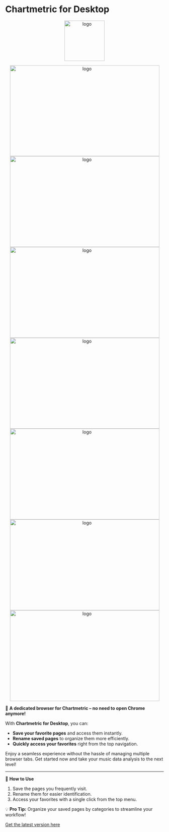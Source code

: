 # Chartmetric for Desktop

<p align="center">
  <img width="128" height="128" alt="logo" src="https://github.com/user-attachments/assets/8576b7b7-76cb-4ce7-9ff3-b89761ac55be"/>
</p>
<div align="center">
  <img width="475" height="288" alt="logo" src="https://github.com/user-attachments/assets/9d884deb-21a4-46a7-863b-7d156744149f"/>
  <img width="475" height="288" alt="logo" src="https://github.com/user-attachments/assets/22bf9df1-fa86-4003-bb9e-52109c8081b1"/>
  <img width="475" height="288" alt="logo" src="https://github.com/user-attachments/assets/64220df6-22c8-494e-a0ec-2197d6fe0d71"/>
  <img width="475" height="288" alt="logo" src="https://github.com/user-attachments/assets/b810a372-a252-4dcb-86cc-06ad6ee1c430"/>
  <img width="475" height="288" alt="logo" src="https://github.com/user-attachments/assets/08497bf5-9614-49cf-90f8-dbf035512d09"/>
  <img width="475" height="288" alt="logo" src="https://github.com/user-attachments/assets/d6614bcb-f3af-4e5e-927b-f62b68dec00c"/>
  <img width="475" height="288" alt="logo" src="https://github.com/user-attachments/assets/365f11a9-b664-4ca6-8d09-08f898a5349e"/>
</div>

🚀 **A dedicated browser for Chartmetric – no need to open Chrome anymore!**

With **Chartmetric for Desktop**, you can:

- **Save your favorite pages** and access them instantly.
- **Rename saved pages** to organize them more efficiently.
- **Quickly access your favorites** right from the top navigation.

Enjoy a seamless experience without the hassle of managing multiple browser tabs. Get started now and take your music data analysis to the next level!

---
📖 **How to Use**  
1. Save the pages you frequently visit.  
2. Rename them for easier identification.  
3. Access your favorites with a single click from the top menu.

💡 **Pro Tip:** Organize your saved pages by categories to streamline your workflow!

[Get the latest version here](https://github.com/chartmetric/chartmetric-desktop-release/releases/latest)
